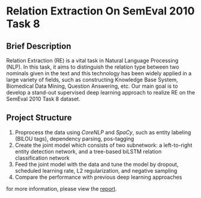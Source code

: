 # **Relation Extraction On SemEval 2010 Task 8**

## **Brief Description**

Relation Extraction (RE) is a vital task in Natural Language Processing (NLP). In this task, it aims to distinguish the relation type between two nominals given in the text and this technology has been widely applied in a large variety of fields, such as constructing Knowledge Base System, Biomedical Data Mining, Question Answering, etc. Our main goal is to develop a stand-out supervised deep learning approach to realize RE on the SemEval 2010 Task 8 dataset.

## **Project Structure**

1. Proprocess the data using *CoreNLP* and *SpaCy*, such as entity labeling (BILOU tags), dependency parsing, pos-tagging
2. Create the joint model which consists of two subnetwork: a left-to-right entity detection network, and a tree-based biLSTM relation classification network
3. Feed the joint model with the data and tune the model by dropout, scheduled learning rate, L2 regularization, and negative sampling
4. Compare the performance with previous deep learning approaches

for more information, please view the [report](Report.pdf).
